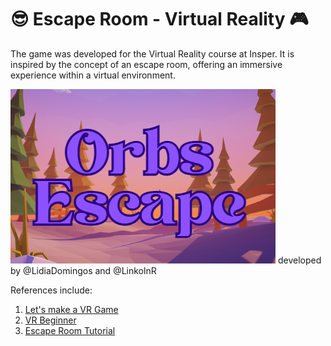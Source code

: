 # :sunglasses: Escape Room - Virtual Reality :video_game:

The game was developed for the Virtual Reality course at Insper. It is inspired by the concept of an escape room, offering an immersive experience within a virtual environment.

![alt text](<Captura de tela 2024-03-06 070725.png>)
developed by @LidiaDomingos and @LinkolnR

References include:
1. [Let's make a VR Game](https://www.youtube.com/watch?v=QCvqimfrMZw&list=PLpEoiloH-4eM-fykn_3_QcJ-A_MIJF5B9)
2. [VR Beginner](https://learn.unity.com/project/vr-beginner-the-escape-room)
3. [Escape Room Tutorial](https://www.youtube.com/watch?v=8of3Dms-wWM&t=3562s)
